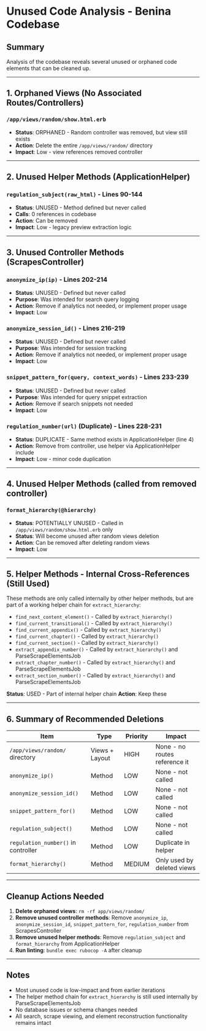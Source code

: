 # Unused Code Analysis - Benina Codebase

## Summary
Analysis of the codebase reveals several unused or orphaned code elements that can be cleaned up.

---

## 1. Orphaned Views (No Associated Routes/Controllers)

### `/app/views/random/show.html.erb`
- **Status**: ORPHANED - Random controller was removed, but view still exists
- **Action**: Delete the entire `/app/views/random/` directory
- **Impact**: Low - view references removed controller

---

## 2. Unused Helper Methods (ApplicationHelper)

### `regulation_subject(raw_html)` - Lines 90-144
- **Status**: UNUSED - Method defined but never called
- **Calls**: 0 references in codebase
- **Action**: Can be removed
- **Impact**: Low - legacy preview extraction logic

---

## 3. Unused Controller Methods (ScrapesController)

### `anonymize_ip(ip)` - Lines 202-214
- **Status**: UNUSED - Defined but never called
- **Purpose**: Was intended for search query logging
- **Action**: Remove if analytics not needed, or implement proper usage
- **Impact**: Low

### `anonymize_session_id()` - Lines 216-219
- **Status**: UNUSED - Defined but never called
- **Purpose**: Was intended for session tracking
- **Action**: Remove if analytics not needed, or implement proper usage
- **Impact**: Low

### `snippet_pattern_for(query, context_words)` - Lines 233-239
- **Status**: UNUSED - Defined but never called
- **Purpose**: Was intended for query snippet extraction
- **Action**: Remove if search snippets not needed
- **Impact**: Low

### `regulation_number(url)` (Duplicate) - Lines 228-231
- **Status**: DUPLICATE - Same method exists in ApplicationHelper (line 4)
- **Action**: Remove from controller, use helper via ApplicationHelper include
- **Impact**: Low - minor code duplication

---

## 4. Unused Helper Methods (called from removed controller)

### `format_hierarchy(@hierarchy)` 
- **Status**: POTENTIALLY UNUSED - Called in `/app/views/random/show.html.erb` only
- **Status**: Will become unused after random views deletion
- **Action**: Can be removed after deleting random views
- **Impact**: Low

---

## 5. Helper Methods - Internal Cross-References (Still Used)

These methods are only called internally by other helper methods, but are part of a working helper chain for `extract_hierarchy`:

- `find_next_content_element()` - Called by `extract_hierarchy()`
- `find_current_transitional()` - Called by `extract_hierarchy()`
- `find_current_appendix()` - Called by `extract_hierarchy()`
- `find_current_chapter()` - Called by `extract_hierarchy()`
- `find_current_section()` - Called by `extract_hierarchy()`
- `extract_appendix_number()` - Called by `extract_hierarchy()` and ParseScrapeElementsJob
- `extract_chapter_number()` - Called by `extract_hierarchy()` and ParseScrapeElementsJob
- `extract_section_number()` - Called by `extract_hierarchy()` and ParseScrapeElementsJob

**Status**: USED - Part of internal helper chain
**Action**: Keep these

---

## 6. Summary of Recommended Deletions

| Item | Type | Priority | Impact |
|------|------|----------|--------|
| `/app/views/random/` directory | Views + Layout | HIGH | None - no routes reference it |
| `anonymize_ip()` | Method | LOW | None - not called |
| `anonymize_session_id()` | Method | LOW | None - not called |
| `snippet_pattern_for()` | Method | LOW | None - not called |
| `regulation_subject()` | Method | LOW | None - not called |
| `regulation_number()` in controller | Method | LOW | Duplicate in helper |
| `format_hierarchy()` | Method | MEDIUM | Only used by deleted views |

---

## Cleanup Actions Needed

1. **Delete orphaned views**: `rm -rf app/views/random/`
2. **Remove unused controller methods**: Remove `anonymize_ip`, `anonymize_session_id`, `snippet_pattern_for`, `regulation_number` from ScrapesController
3. **Remove unused helper methods**: Remove `regulation_subject` and `format_hierarchy` from ApplicationHelper
4. **Run linting**: `bundle exec rubocop -A` after cleanup

---

## Notes

- Most unused code is low-impact and from earlier iterations
- The helper method chain for `extract_hierarchy` is still used internally by ParseScrapeElementsJob
- No database issues or schema changes needed
- All search, scrape viewing, and element reconstruction functionality remains intact
